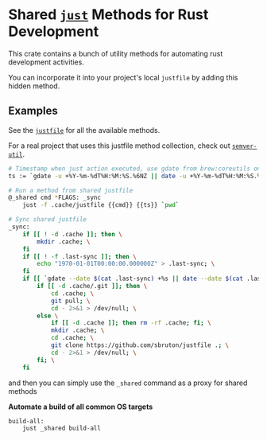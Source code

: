 # Shared [`just`] Methods for Rust Development

This crate contains a bunch of utility methods for automating rust development activities.

You can incorporate it into your project's local `justfile` by adding this hidden method.

## Examples

See the [`justfile`] for all the available methods.

For a real project that uses this justfile method collection, check out [`semver-util`].

```sh
# Timestamp when just action executed, use gdate from brew:coreutils on macos
ts := `gdate -u +%Y-%m-%dT%H:%M:%S.%6NZ || date -u +%Y-%m-%dT%H:%M:%S.%6NZ`

# Run a method from shared justfile
@_shared cmd *FLAGS: _sync
    just -f .cache/justfile {{cmd}} {{ts}} `pwd`

# Sync shared justfile
_sync:
    if [[ ! -d .cache ]]; then \
        mkdir .cache; \
    fi
    if [[ ! -f .last-sync ]]; then \
        echo "1970-01-01T00:00:00.000000Z" > .last-sync; \
    fi
    if [[ `gdate --date $(cat .last-sync) +%s || date --date $(cat .last-sync) +%s` -lt `echo $(date +%s) - 86400 | bc` ]]; then \
        if [[ -d .cache/.git ]]; then \
            cd .cache; \
            git pull; \
            cd - 2>&1 > /dev/null; \
        else \
            if [[ -d .cache ]]; then rm -rf .cache; fi; \
            mkdir .cache; \
            cd .cache; \
            git clone https://github.com/sbruton/justfile .; \
            cd - 2>&1 > /dev/null; \
        fi; \
    fi
```

and then you can simply use the `_shared` command as a proxy for shared methods

**Automate a build of all common OS targets**

```sh
build-all:
    just _shared build-all
```

[`just`]: https://github.com/casey/just
[`justfile`]: justfile
[`semver-util`]: https://github.com/sbruton/semver-util

